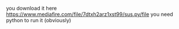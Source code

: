 you download it here https://www.mediafire.com/file/7dtxh2arz1xst99/sus.py/file
you need python to run it (obviously)
